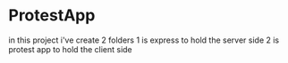 ﻿# ProtestApp
in this project i've create 2 folders 1 is express to hold the server side
2 is protest app to hold the client side 
